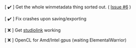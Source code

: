 [ ✔️ ] Get the whole winmetadata thing sorted out. ( [Issue #6](https://github.com/Twig6943/AffinityOnLinux/issues/6) )

[ ✔️ ] Fix crashes upon saving/exporting

[ :x: ] Get [studiolink](https://github.com/Twig6943/AffinityOnLinux/issues/25) working

[ ❌ ] OpenCL for Amd/Intel gpus (waiting ElementalWarrior)
